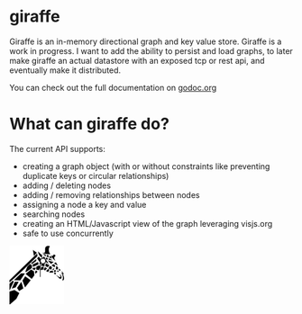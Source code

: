 # giraffe
Giraffe is an in-memory directional graph and key value store. Giraffe is a work in progress. I want to add the ability to persist and load graphs, to later make giraffe an actual datastore with an exposed tcp or rest api, and eventually make it distributed.

You can check out the full documentation on [godoc.org](https://godoc.org/github.com/sethgrid/giraffe)

# What can giraffe do?
The current API supports:
- creating a graph object (with or without constraints like preventing duplicate keys or circular relationships)
- adding / deleting nodes
- adding / removing relationships between nodes
- assigning a node a key and value
- searching nodes
- creating an HTML/Javascript view of the graph leveraging visjs.org
- safe to use concurrently

![](/giraffe/giraffe.png)
